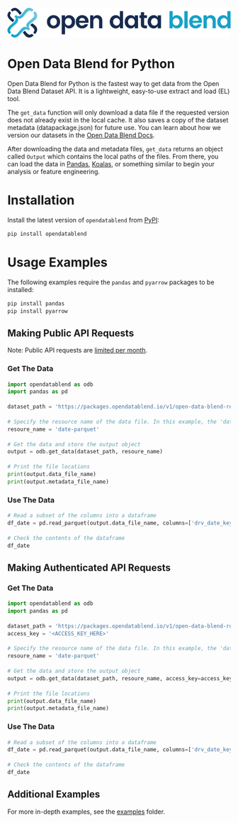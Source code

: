 ![alt text](https://raw.githubusercontent.com/opendatablend/opendatablend-py/master/images/odblogo.png "Open Data Blend")

# Open Data Blend for Python

Open Data Blend for Python is the fastest way to get data from the Open Data Blend Dataset API. It is a lightweight, easy-to-use extract and load (EL) tool.

The `get_data` function will only download a data file if the requested version does not already exist in the local cache. It also saves a copy of the dataset metadata (datapackage.json) for future use. You can learn about how we version our datasets in the [Open Data Blend Docs](https://docs.opendatablend.io/open-data-blend-datasets/dataset-snapshots).

After downloading the data and metadata files, `get_data` returns an object called `Output` which contains the local paths of the files. From there, you can load the data in [Pandas](https://pandas.pydata.org/), [Koalas](https://github.com/databricks/koalas), or something similar to begin your analysis or feature engineering.

# Installation

Install the latest version of `opendatablend` from [PyPI](https://pypi.org/):

```Python
pip install opendatablend
```

# Usage Examples

The following examples require the `pandas` and `pyarrow` packages to be installed:

```Python
pip install pandas
pip install pyarrow
```

## Making Public API Requests

Note: Public API requests are [limited per month](https://docs.opendatablend.io/open-data-blend-datasets/dataset-api#usage-limits).

### Get The Data

```python
import opendatablend as odb
import pandas as pd

dataset_path = 'https://packages.opendatablend.io/v1/open-data-blend-road-safety/datapackage.json'

# Specify the resource name of the data file. In this example, the 'date' data file will be requested in .parquet format.
resoure_name = 'date-parquet'

# Get the data and store the output object
output = odb.get_data(dataset_path, resoure_name)

# Print the file locations
print(output.data_file_name)
print(output.metadata_file_name)
```

### Use The Data

```python
# Read a subset of the columns into a dataframe
df_date = pd.read_parquet(output.data_file_name, columns=['drv_date_key', 'drv_date', 'drv_month_name', 'drv_month_number', 'drv_quarter_name', 'drv_quarter_number', 'drv_year'])

# Check the contents of the dataframe
df_date
```

## Making Authenticated API Requests

### Get The Data

```python
import opendatablend as odb
import pandas as pd

dataset_path = 'https://packages.opendatablend.io/v1/open-data-blend-road-safety/datapackage.json'
access_key = '<ACCESS_KEY_HERE>'

# Specify the resource name of the data file. In this example, the 'date' data file will be requested in .parquet format.
resoure_name = 'date-parquet'

# Get the data and store the output object
output = odb.get_data(dataset_path, resoure_name, access_key=access_key)

# Print the file locations
print(output.data_file_name)
print(output.metadata_file_name)
```

### Use The Data

```python
# Read a subset of the columns into a dataframe
df_date = pd.read_parquet(output.data_file_name, columns=['drv_date_key', 'drv_date', 'drv_month_name', 'drv_month_number', 'drv_quarter_name', 'drv_quarter_number', 'drv_year'])

# Check the contents of the dataframe
df_date
```

## Additional Examples

For more in-depth examples, see the [examples](./examples) folder.
